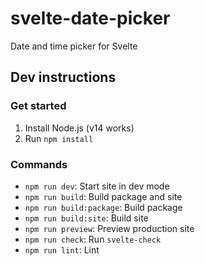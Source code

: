 # svelte-date-picker

Date and time picker for Svelte

## Dev instructions

### Get started

1. Install Node.js (v14 works)
2. Run `npm install`

### Commands

- `npm run dev`: Start site in dev mode
- `npm run build`: Build package and site
- `npm run build:package`: Build package
- `npm run build:site`: Build site
- `npm run preview`: Preview production site
- `npm run check`: Run `svelte-check`
- `npm run lint`: Lint
